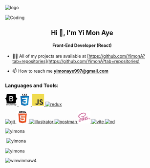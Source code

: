 ![logo](https://cdn.dribbble.com/users/785695/screenshots/3379868/media/048c164ff13787fdb6292c78ac602cc9.gif)


<img align="center" alt="Coding" width="1000" src="https://cdn.dribbble.com/users/785695/screenshots/3379868/media/048c164ff13787fdb6292c78ac602cc9.gif" />

<h2 align="center">Hi 👋, I'm Yi Mon Aye</h2>
<h4 align="center">Front-End Developer (React)</h4>

- 👨‍💻 All of my projects are available at [https://github.com/YimonA?tab=repositories](https://github.com/YimonA?tab=repositories)

- 📫 How to reach me **yimonaye997@gmail.com**

<h3 align="left">Languages and Tools:</h3>
<p align="left"> <a href="https://getbootstrap.com" target="_blank" rel="noreferrer"> <img src="https://raw.githubusercontent.com/devicons/devicon/master/icons/bootstrap/bootstrap-plain-wordmark.svg" alt="bootstrap" width="40" height="40"/> </a> <a href="https://www.w3schools.com/css/" target="_blank" rel="noreferrer"> <img src="https://raw.githubusercontent.com/devicons/devicon/master/icons/css3/css3-original-wordmark.svg" alt="css3" width="40" height="40"/> </a> <a href="https://developer.mozilla.org/en-US/docs/Web/JavaScript" target="_blank"> <img src="https://raw.githubusercontent.com/devicons/devicon/master/icons/javascript/javascript-original.svg" alt="javascript" width="40" height="40"/> </a> <a href="https://redux-toolkit.js.org" target="_blank"> <img src="https://d33wubrfki0l68.cloudfront.net/0834d0215db51e91525a25acf97433051f280f2f/c30f5/img/redux.svg" alt="redux" width="40" height="40"/> </a>


 <a href="https://git-scm.com/" target="_blank" rel="noreferrer"> <img src="https://www.vectorlogo.zone/logos/git-scm/git-scm-icon.svg" alt="git" width="40" height="40"/> </a> <a href="https://www.w3.org/html/" target="_blank" rel="noreferrer"> <img src="https://raw.githubusercontent.com/devicons/devicon/master/icons/html5/html5-original-wordmark.svg" alt="html5" width="40" height="40"/> </a> <a href="https://www.adobe.com/in/products/illustrator.html" target="_blank" rel="noreferrer"> <img src="https://www.vectorlogo.zone/logos/adobe_illustrator/adobe_illustrator-icon.svg" alt="illustrator" width="40" height="40"/> </a> <a href="https://postman.com" target="_blank" rel="noreferrer"> <img src="https://www.vectorlogo.zone/logos/getpostman/getpostman-icon.svg" alt="postman" width="40" height="40"/> </a> <a href="https://sass-lang.com" target="_blank" rel="noreferrer"> <img src="https://raw.githubusercontent.com/devicons/devicon/master/icons/sass/sass-original.svg" alt="sass" width="40" height="40"/> </a> <a href="https://vitejs.dev" target="_blank" rel="noreferrer"> <img src="https://vitejs.dev/logo.svg" alt="vite" width="40" height="40"/> </a> <a href="https://www.adobe.com/products/xd.html" target="_blank" rel="noreferrer"> <img src="https://cdn.worldvectorlogo.com/logos/adobe-xd.svg" alt="xd" width="40" height="40"/> </a> </p>

<p>&nbsp;<img align="left" src="https://github-readme-stats.vercel.app/api/top-langs?username=yimona&show_icons=true&locale=en&layout=compact" alt="yimona" /></p>

<p>&nbsp;<img align="center" src="https://github-readme-stats.vercel.app/api?username=yimona&show_icons=true&locale=en" alt="yimona" /></p>

<p><img align="center" src="https://github-readme-streak-stats.herokuapp.com/?user=yimona&" alt="yimona" /></p>

<p align="left"> <img src="https://komarev.com/ghpvc/?username=yimona&label=Profile%20views&color=0e75b6&style=flat" alt="winwinmaw4" /> </p>
